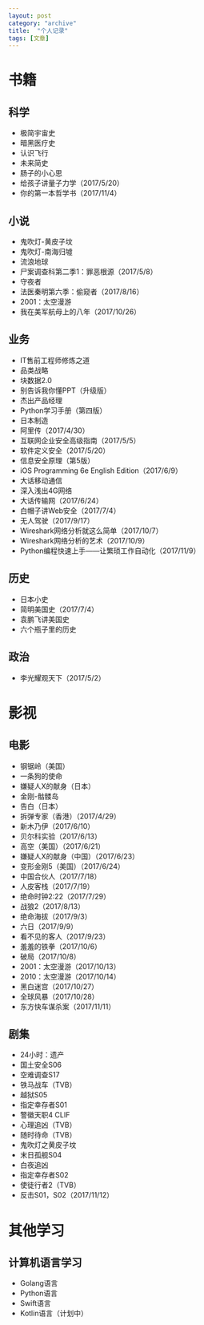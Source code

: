 ```yaml
---
layout: post
category: "archive"
title:  "个人记录"
tags: [文章]
---
```


# 书籍

## 科学

* 极简宇宙史
* 暗黑医疗史
* 认识飞行
* 未来简史
* 肠子的小心思
* 给孩子讲量子力学（2017/5/20）
* 你的第一本哲学书（2017/11/4）





## 小说

* 鬼吹灯-黄皮子坟
* 鬼吹灯-南海归墟
* 流浪地球
* 尸案调查科第二季1：罪恶根源（2017/5/8）
* 守夜者
* 法医秦明第六季：偷窥者（2017/8/16）
* 2001：太空漫游
* 我在美军航母上的八年（2017/10/26）





## 业务

* IT售前工程师修炼之道
* 品类战略
* 块数据2.0
* 别告诉我你懂PPT（升级版）
* 杰出产品经理
* Python学习手册（第四版）
* 日本制造
* 阿里传（2017/4/30）
* 互联网企业安全高级指南（2017/5/5）
* 软件定义安全（2017/5/20）
* 信息安全原理（第5版）
* iOS Programming 6e English Edition（2017/6/9）
* 大话移动通信
* 深入浅出4G网络
* 大话传输网（2017/6/24）
* 白帽子讲Web安全（2017/7/4）
* 无人驾驶（2017/9/17）
* Wireshark网络分析就这么简单（2017/10/7）
* Wireshark网络分析的艺术（2017/10/9）
* Python编程快速上手——让繁琐工作自动化（2017/11/9）




## 历史

* 日本小史
* 简明美国史（2017/7/4）
* 袁鹏飞讲美国史
* 六个瓶子里的历史




## 政治

* 李光耀观天下（2017/5/2）




# 影视

## 电影

* 钢锯岭（美国）
* 一条狗的使命
* 嫌疑人X的献身（日本）
* 金刚-骷髅岛
* 告白（日本）
* 拆弹专家（香港）（2017/4/29）
* 新木乃伊（2017/6/10）
* 贝尔科实验（2017/6/13）
* 高空（美国）（2017/6/21）
* 嫌疑人X的献身（中国）（2017/6/23）
* 变形金刚5（美国）（2017/6/24）
* 中国合伙人（2017/7/18）
* 人皮客栈（2017/7/19）
* 绝命时钟2:22（2017/7/29）
* 战狼2（2017/8/13）
* 绝命海拔（2017/9/3）
* 六日（2017/9/9）
* 看不见的客人（2017/9/23）
* 羞羞的铁拳（2017/10/6）
* 破局（2017/10/8）
* 2001：太空漫游（2017/10/13）
* 2010：太空漫游（2017/10/14）
* 黑白迷宫（2017/10/27）
* 全球风暴（2017/10/28）
* 东方快车谋杀案（2017/11/11）





## 剧集

* 24小时：遗产
* 国土安全S06
* 空难调查S17
* 铁马战车（TVB）
* 越狱S05
* 指定幸存者S01
* 警徽天职4 CLIF
* 心理追凶（TVB）
* 随时待命（TVB）
* 鬼吹灯之黄皮子坟
* 末日孤舰S04
* 白夜追凶
* 指定幸存者S02
* 使徒行者2（TVB）
* 反击S01，S02（2017/11/12）








# 其他学习

## 计算机语言学习

* Golang语言
* Python语言
* Swift语言
* Kotlin语言（计划中）




